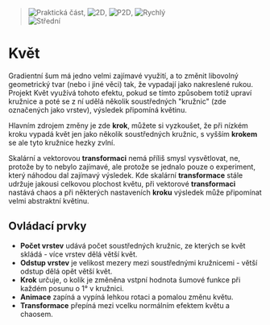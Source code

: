 > ![Praktická část](Education), ![2D](GridViewMedium), ![P2D](MapLayers), ![Rychlý](StorageOptical)  
> ![Střední](Cloudy)
# Květ
Gradientní šum má jedno velmi zajímavé využití, a to změnit libovolný geometrický tvar (nebo i jiné věci) tak, že vypadají jako nakreslené rukou. Projekt Květ využívá tohoto efektu, pokud se tímto způsobem totiž upraví kružnice a poté se z ní udělá několik soustředných "kružnic" (zde označených jako vrstev), výsledek připomíná květinu.

Hlavním zdrojem změny je zde **krok**, můžete si vyzkoušet, že při nízkém kroku vypadá květ jen jako několik soustředných kružnic, s vyšším **krokem** se ale tyto kružnice hezky zvlní.

Skalární a vektorovou **transformaci** nemá příliš smysl vysvětlovat, ne, protože by to nebylo zajímavé, ale protože se jednalo pouze o experiment, který náhodou dal zajímavý výsledek. Kde skalární **transformace** stále udržuje jakousi celkovou plochost květu, při vektorové **transformaci** nastává chaos a při některých nastaveních **kroku** výsledek může připomínat velmi abstraktní květinu.
## Ovládací prvky
- **Počet vrstev** udává počet soustředných kružnic, ze kterých se květ skládá - více vrstev dělá větší květ.
- **Odstup vrstev** je velikost mezery mezi soustřednými kružnicemi - větší odstup dělá opět větší květ.
- **Krok** určuje, o kolik je změněna vstpní hodnota šumové funkce při každém posunu o 1° v kružnici.
- **Animace** zapíná a vypíná lehkou rotaci a pomalou změnu květu.
- **Transformace** přepíná mezi vcelku normálním efektem květu a chaosem.

